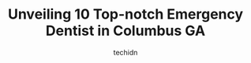 ---
layout: ampstory
image: https://i0.wp.com/www.depkes.org/wp-content/uploads/2023/06/emergency-dentist-0-in-columbus-ga-1685862538.jpeg?resize=640,853
author: techidn
featured: false
description: Discover the impressive array of Emergency Dentist options in Columbus GA, where you can find 10 of the largest Emergency Dentist establishments in the area. From renowned classics to hidden
title: Unveiling 10 Top-notch Emergency Dentist in Columbus GA
cover:
   title: Unveiling 10 Top-notch Emergency Dentist in Columbus GA
   subtitle: Rickpate
   background: https://www.depkes.org/wp-content/uploads/2023/06/emergency-dentist-0-in-columbus-ga-1685862538.jpeg

pages: 
 - layout: thirds
   top: <h1>#1 Midtown Dental Care</h1>
   bottom: "<p>My appointment was timely and I was seen in about ten minutes. Staff was very professional and courteous. The Doctor went into detail about my treatment plan. I was not p</p>"
   background: https://www.depkes.org/wp-content/uploads/2023/06/emergency-dentist-1-in-columbus-ga-1685862538.jpeg
   backgroundblur: true
 - layout: thirds
   top: <h1>#2 Aspen Dental</h1>
   bottom: "<p>Hands down the best dental practice I have ever been in. Everyone is so nice and professional. They are all sensitive to your needs and never make you feel unwelcome. The</p>"
   background: https://www.depkes.org/wp-content/uploads/2023/06/emergency-dentist-2-in-columbus-ga-1685862539.jpeg
   cta:
      link: https://www.depkes.org/blog/unveiling-10-top-notch-emergency-dentist-in-columbus-ga/
      text: Unveiling 10 Top-notch Emergency Dentist in Columbus GA
 - layout: thirds
   top: <h1>#3 North Columbus Dental Care</h1>
   bottom: "<p>6233 Veterans Pkwy, Columbus, GA 31909, United States</p>"
   background: https://www.depkes.org/wp-content/uploads/2023/06/emergency-dentist-3-in-columbus-ga-1685862539.jpeg
   cta:
      link: https://www.depkes.org/blog/unveiling-10-top-notch-emergency-dentist-in-columbus-ga/
      text: Unveiling 10 Top-notch Emergency Dentist in Columbus GA
 - layout: thirds
   top: <h1>#4 T. Lance Collier, DMD, LLC</h1>
   bottom: "<p>6801 River Rd #200, Columbus, GA 31904, United States</p>"
   background: https://images.unsplash.com/photo-1527067829737-402993088e6b?ixlib=rb-4.0.3&ixid=MnwxMjA3fDB8MHxwaG90by1wYWdlfHx8fGVufDB8fHx8&auto=format&fit=crop&w=640&h=853&q=80
   cta:
      link: https://www.depkes.org/blog/unveiling-10-top-notch-emergency-dentist-in-columbus-ga/
      text: Unveiling 10 Top-notch Emergency Dentist in Columbus GA
 - layout: thirds
   top: <h1>#5 Chattahoochee Valley Dental - Columbus</h1>
   bottom: "<p>7371 Blackmon Rd, Columbus, GA 31909, United States</p>"
   background: https://images.unsplash.com/photo-1536745287225-21d689278fd1?ixlib=rb-4.0.3&ixid=MnwxMjA3fDB8MHxwaG90by1wYWdlfHx8fGVufDB8fHx8&auto=format&fit=crop&w=640&h=853&q=80
   cta:
      link: https://www.depkes.org/blog/unveiling-10-top-notch-emergency-dentist-in-columbus-ga/
      text: Unveiling 10 Top-notch Emergency Dentist in Columbus GA
 - layout: thirds
   top: <h1>#6 Southeastern Dental Center</h1>
   bottom: "<p>3650 Gurley Dr, Columbus, GA 31904, United States</p>"
   background: https://images.unsplash.com/photo-1595364397663-fca4f075d796?ixlib=rb-4.0.3&ixid=MnwxMjA3fDB8MHxwaG90by1wYWdlfHx8fGVufDB8fHx8&auto=format&fit=crop&w=640&h=853&q=80
   cta:
      link: https://www.depkes.org/blog/unveiling-10-top-notch-emergency-dentist-in-columbus-ga/
      text: Unveiling 10 Top-notch Emergency Dentist in Columbus GA
 - layout: thirds
   top: <h1>#7 Dentist</h1>
   bottom: "<p>424 9th St, Columbus, GA 31901, United States</p>"
   background: https://images.unsplash.com/photo-1462556791646-c201b8241a94?ixlib=rb-4.0.3&ixid=MnwxMjA3fDB8MHxwaG90by1wYWdlfHx8fGVufDB8fHx8&auto=format&fit=crop&w=640&h=853&q=80
   cta:
      link: https://www.depkes.org/blog/unveiling-10-top-notch-emergency-dentist-in-columbus-ga/
      text: Unveiling 10 Top-notch Emergency Dentist in Columbus GA
 - layout: thirds
   middle: Continue reading...
   background: https://images.unsplash.com/photo-1618556658017-fd9c732d1360?ixlib=rb-4.0.3&ixid=MnwxMjA3fDB8MHxwaG90by1wYWdlfHx8fGVufDB8fHx8&auto=format&fit=crop&w=640&h=853&q=80
   cta:
      link: https://www.depkes.org/blog/unveiling-10-top-notch-emergency-dentist-in-columbus-ga/
      text: Unveiling 10 Top-notch Emergency Dentist in Columbus GA
      
---